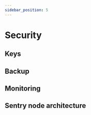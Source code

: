 ```yaml
---
sidebar_position: 5
---
```


# Security

## Keys

## Backup

## Monitoring

## Sentry node architecture
